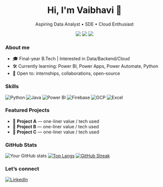 <!-- Header -->
<h1 align="center">Hi, I'm Vaibhavi 👋</h1>
<p align="center">Aspiring Data Analyst • SDE • Cloud Enthusiast</p>

<!-- Badges / quick facts -->
<p align="center">
  <a href="mailto:you@example.com"><img src="https://img.shields.io/badge/Email-Contact-informational?logo=gmail"></a>
  <a href="https://www.linkedin.com/in/your-handle/"><img src="https://img.shields.io/badge/LinkedIn-Connect-blue?logo=linkedin"></a>
  <img src="https://komarev.com/ghpvc/?username=YOUR_USERNAME&label=Profile%20Views" />
</p>

### About me
- 🎓 Final-year B.Tech | Interested in Data/Backend/Cloud
- 🛠️ Currently learning: Power BI, Power Apps, Power Automate, Python
- 🌱 Open to: internships, collaborations, open-source

### Skills
<!-- Replace with yours -->
![Python](https://img.shields.io/badge/Python-3776AB?logo=python&logoColor=white)
![Java](https://img.shields.io/badge/Java-007396?logo=openjdk&logoColor=white)
![Power BI](https://img.shields.io/badge/Power%20BI-F2C811?logo=powerbi&logoColor=black)
![Firebase](https://img.shields.io/badge/Firebase-FFCA28?logo=firebase&logoColor=black)
![GCP](https://img.shields.io/badge/Google%20Cloud-4285F4?logo=googlecloud&logoColor=white)
![Excel](https://img.shields.io/badge/Excel-217346?logo=microsoft-excel&logoColor=white)

### Featured Projects
- 🔗 **Project A** — one-liner value / tech used
- 🔗 **Project B** — one-liner value / tech used
- 🔗 **Project C** — one-liner value / tech used

### GitHub Stats
![Your GitHub stats](https://github-readme-stats.vercel.app/api?username=YOUR_USERNAME&show_icons=true&theme=radical)
[![Top Langs](https://github-readme-stats.vercel.app/api/top-langs/?username=YOUR_USERNAME&layout=compact&theme=radical)](https://github.com/anuraghazra/github-readme-stats)
[![GitHub Streak](https://github-readme-streak-stats.herokuapp.com?user=YOUR_USERNAME&theme=radical)](https://git.io/streak-stats)

### Let’s connect
[![LinkedIn](https://img.shields.io/badge/LinkedIn-blue?logo=linkedin&logoColor=white)](https://www.linkedin.com/in/your-handle/)
